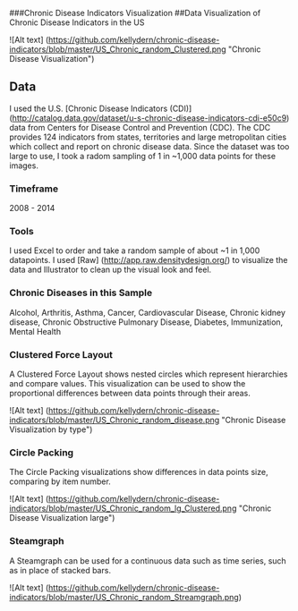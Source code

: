 ###Chronic Disease Indicators Visualization
##Data Visualization of Chronic Disease Indicators in the US

![Alt text] (https://github.com/kellydern/chronic-disease-indicators/blob/master/US_Chronic_random_Clustered.png "Chronic Disease Visualization")

## Data

I used the U.S. [Chronic Disease Indicators (CDI)] (http://catalog.data.gov/dataset/u-s-chronic-disease-indicators-cdi-e50c9) data from Centers for Disease Control and Prevention (CDC). The CDC provides 124 indicators from states, territories and large metropolitan cities which collect and report on chronic disease data. Since the dataset was too large to use, I took a radom sampling of 1 in ~1,000 data points for these images.
### Timeframe
2008 - 2014

### Tools
I used Excel to order and take a random sample of about ~1 in 1,000 datapoints. I used [Raw] (http://app.raw.densitydesign.org/) to visualize the data and Illustrator to clean up the visual look and feel.

### Chronic Diseases in this Sample
Alcohol, Arthritis, Asthma, Cancer, Cardiovascular Disease, Chronic kidney disease, Chronic Obstructive Pulmonary Disease, Diabetes, Immunization, Mental Health

### Clustered Force Layout
A Clustered Force Layout shows nested circles which represent hierarchies and compare values. This visualization can be used to show the proportional differences between data points through their areas. 

![Alt text] (https://github.com/kellydern/chronic-disease-indicators/blob/master/US_Chronic_random_disease.png "Chronic Disease Visualization by type")

### Circle Packing
The Circle Packing visualizations show differences in data points size, comparing by item number.

![Alt text] (https://github.com/kellydern/chronic-disease-indicators/blob/master/US_Chronic_random_lg_Clustered.png "Chronic Disease Visualization large")

### Steamgraph
A Steamgraph can be used for a continuous data such as time series, such as in place of stacked bars. 

![Alt text] (https://github.com/kellydern/chronic-disease-indicators/blob/master/US_Chronic_random_Streamgraph.png)
